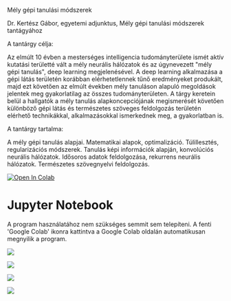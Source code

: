 Mély gépi tanulási módszerek

Dr. Kertész Gábor, egyetemi adjunktus, Mély gépi tanulási módszerek tantágyához

A tantárgy célja:

Az elmúlt 10 évben a mesterséges intelligencia tudományterülete ismét aktív
kutatási területté vált a mély neurális hálózatok és az úgynevezett "mély gépi tanulás", deep
learning megjelenésével. A deep learning alkalmazása a gépi látás területén korábban
elérhetetlennek tűnő eredményeket produkált, majd ezt követően az elmúlt években mély
tanuláson alapuló megoldások jelentek meg gyakorlatilag az összes tudományterületen. A tárgy
keretein belül a hallgatók a mély tanulás alapkoncepciójának megismerését követően
különböző gépi látás és természetes szöveges feldolgozás területén elérhető technikákkal,
alkalmazásokkal ismerkednek meg, a gyakorlatban is.


A tantárgy tartalma:

A mély gépi tanulás alapjai. Matematikai alapok, optimalizáció. Túlillesztés, regularizációs
módszerek. Tanulás képi információk alapján, konvolúciós neurális hálózatok. Idősoros adatok
feldolgozása, rekurrens neurális hálózatok. Természetes szövegnyelvi feldolgozás.


[![Open In Colab](https://colab.research.google.com/assets/colab-badge.svg)](https://colab.research.google.com/github/JoDeMiro/DeepLearningIntroduction/blob/master)

# Jupyter Notebook
A program használatához nem szükséges semmit sem telepíteni.
A fenti 'Google Colab' ikonra kattintva a Google Colab oldalán automatikusan megnyilik a
program.

<!--
<img src="https://github.com/JoDeMiro/DeepLearningIntroduction/blob/main/Demo.png?raw=true"></img>

<img src="https://github.com/JoDeMiro/DeepLearningIntroduction/blob/main/Demo.gif?raw=true" width="683" height="558"></img>
-->


<img src="https://github.com/JoDeMiro/DeepLearningIntroduction/blob/main/Intro/animation_online_vs_batch_learning_demo.gif?raw=true"></img>

<img src="https://github.com/JoDeMiro/DeepLearningIntroduction/blob/main/Intro/animation_online_vs_batch_learning_demo_2.gif?raw=true"></img>

<img src="https://github.com/JoDeMiro/DeepLearningIntroduction/blob/main/Intro/animation_online_vs_batch_learning_demo_3.gif?raw=true"></img>

<img src="https://github.com/JoDeMiro/DeepLearningIntroduction/blob/main/Intro/animation_online_vs_batch_learning_demo_4.gif?raw=true"></img>

